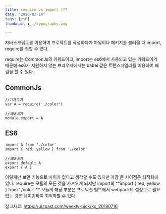 ```yaml
---
title: require vs import ???
date: "2020-03-14"
tags: [es6]
thumbnail : ./typography.png

---
```




자바스크립트를 이용하여 프로젝트를 작성하다가 파일이나 패키지를 불러올 때 import, require를 접할 수 있다.

require는 CommonJs의 키워드이고, import는 es6에서 사용되고 있는 키워드이기 때문에 es6가 지원하지 않는 브라우저에서는 babel 같은 트랜스파일러를 이용하여 해결을 할 수 있다.

## CommonJs

```
//가져오기
var A = require('./color')

//내보내기
module.export = A
```



## ES6

```
import A from './color'
import { red, yellow } from './color'

//내보내기
export default A
export { A }
```

이렇게만 보면 기능으로 차이가 없다고 생각할 수도 있지만 가장 큰 차이점은 최적화에 있다. require는 모듈의 모든 것을 가져오게 되지만 import의 **import { red, yellow } from './color' ** 모듈의 해당 부분은 프로덕션 빌드에서 webpack의 설정으로 필요 없는 것은 쉐이킹하여 최적화할 수 있다



참고자료: https://ui.toast.com/weekly-pick/ko_20180716